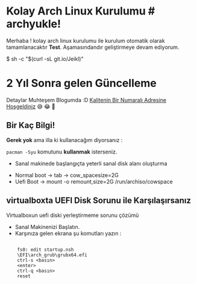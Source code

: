 ﻿# Kolay Arch Linux Kurulumu # archyukle!

Merhaba ! kolay arch linux kurulumu ile kurulum otomatik olarak tamamlanacaktır **Test**. Aşamasındandır geliştirmeye devam ediyorum.

$ sh -c "$(curl -sL git.io/Jeikl)"

# 2 Yıl Sonra gelen Güncelleme

Detaylar Muhteşem Blogumda :D [Kalitenin Bir Numaralı Adresine Hoşgeldiniz](https://yuceltoluyag.github.io/) 😅 😂 🤣

## Bir Kaç Bilgi!

**Gerek yok** ama illa ki kullanacağım diyorsanız :

`pacman -Syu` komutunu **kullanmak** isterseniz.

- Sanal makinede başlangıçta yeterli sanal disk alanı oluşturma

* Normal boot -> tab -> cow_spacesize=2G
* Uefi Boot -> mount -o remount,size=2G /run/archiso/cowspace

## virtualboxta UEFI Disk Sorunu ile Karşılaşırsanız

Virtualboxun uefi diski yerleştirmeme sorunu çözümü

- Sanal Makinenizi Başlatın.
- Karşınıza gelen ekrana şu komutları yazın :

```

    fs0: edit startup.nsh
    \EFI\arch_grub\grubx64.efi
    ctrl-s <basın>
    <enter>
    ctrl-q <basın>
    reset
```
